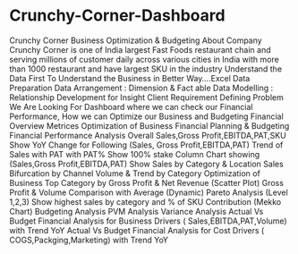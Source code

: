 # Crunchy-Corner-Dashboard
Crunchy Corner Business Optimization & Budgeting
About Company
Crunchy Corner is one of India largest Fast Foods restaurant chain and serving millions of customer daily across various cities in India with more than 1000 restaurant and have largest SKU in the industry
Understand the Data First To Understand the Business in Better Way….Excel
Data Preparation
Data Arrangement : Dimension & Fact able 
Data Modelling : Relationship Development for Insight
Client Requirement 
Defining Problem
We Are Looking For Dashboard where we can check our Financial Performance, How we can Optimize our Business and Budgeting 
Financial Overview Metrices
Optimization of Business
Financial Planning & Budgeting 
Financial Performance Analysis
Overall Sales,Gross Profit,EBITDA,PAT,SKU
Show YoY Change for Following (Sales, Gross Profit,EBITDA,PAT)
Trend of Sales with PAT with PAT%
Show 100% stake Column Chart showing (Sales,Gross Profit,EBITDA,PAT)
Show Sales by Category & Location
Sales Bifurcation by Channel
Volume & Trend by Category
Optimization of Business
Top Category by Gross Profit & Net Revenue (Scatter Plot)
Gross Profit & Volume Comparison with Average (Dynamic)
Pareto Analysis (Level 1,2,3)
Show highest sales by category and % of SKU Contribution (Mekko Chart)
Budgeting Analysis
PVM Analysis
Variance Analysis
Actual Vs Budget Financial Analysis for Business Drivers ( Sales,EBITDA,PAT,Volume) with Trend YoY
Actual Vs Budget Financial Analysis for Cost  Drivers ( COGS,Packging,Marketing) with Trend YoY

